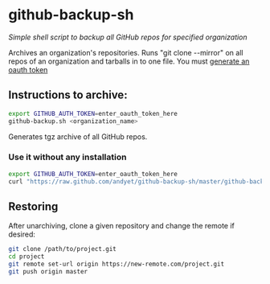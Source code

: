 # github-backup-sh

*Simple shell script to backup all GitHub repos for specified organization*

Archives an organization's repositories. Runs "git clone --mirror" on all repos of an organization and tarballs in to one file.
You must [generate an oauth token](https://github.com/settings/applications#personal-access-tokens)

## Instructions to archive:

```sh
export GITHUB_AUTH_TOKEN=enter_oauth_token_here
github-backup.sh <organization_name>
```

Generates tgz archive of all GitHub repos.

### Use it without any installation

```sh
export GITHUB_AUTH_TOKEN=enter_oauth_token_here
curl "https://raw.github.com/andyet/github-backup-sh/master/github-backup.sh" | sh -s <username>
```

## Restoring

After unarchiving, clone a given repository and change the remote if desired:

```sh
git clone /path/to/project.git
cd project
git remote set-url origin https://new-remote.com/project.git
git push origin master
```